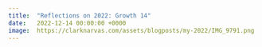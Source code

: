 ```yaml
---
title:  "Reflections on 2022: Growth 14"
date:   2022-12-14 00:00:00 +0000
image:  https://clarknarvas.com/assets/blogposts/my-2022/IMG_9791.png
---
```

